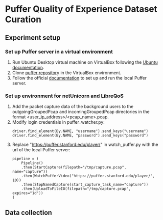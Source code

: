 # Puffer Quality of Experience Dataset Curation

## Experiment setup
### Set up Puffer server in a virtual environment
1. Run Ubuntu Desktop virtual machine on VirtualBox following the [Ubuntu documentation](https://ubuntu.com/tutorials/how-to-run-ubuntu-desktop-on-a-virtual-machine-using-virtualbox#1-overview).
2. Clone [puffer repository](https://github.com/StanfordSNR/puffer?tab=readme-ov-file) in the VirtualBox environment.
3. Follow the official [documentation](https://github.com/StanfordSNR/puffer/wiki/Documentation) to set up and run the local Puffer server.

### Set up environment for netUnicorn and LibreQoS
1. Add the packet capture data of the background users to the outgoingGroupedPcap and incomingGroupedPcap directories in the format <user_ip_address>/<pcap_name>.pcap.
2. Modify login credentials in puffer_watcher.py:
    ```
    driver.find_element(By.NAME, "username").send_keys("username")
    driver.find_element(By.NAME, "password").send_keys("password")
    ```
3. Replace "https://puffer.stanford.edu/player/" in watch_puffer.py with the url of the local Puffer server:
    ```
    pipeline = (
        Pipeline()
        .then(StartCapture(filepath="/tmp/capture.pcap", name="capture"))
        .then(WatchPufferVideo("https://puffer.stanford.edu/player/", 10))
        .then(StopNamedCapture(start_capture_task_name="capture"))
        .then(UploadToFileIO(filepath="/tmp/capture.pcap", expires="1d"))
    )
    ```

## Data collection
